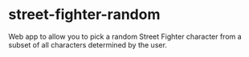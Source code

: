 street-fighter-random
=====================

Web app to allow you to pick a random Street Fighter character from a subset of all characters determined by the user.